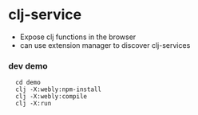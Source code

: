# clj-service

- Expose clj functions in the browser
- can use extension manager to discover clj-services

### dev demo

```
  cd demo
  clj -X:webly:npm-install
  clj -X:webly:compile
  clj -X:run

```